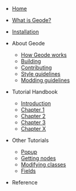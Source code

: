 
 * [Home](/)
 * [What is Geode?](/docs/info/whatisgeode.md)
 * [Installation](/docs/info/installation.md)

 * About Geode

   * [How Geode works](/docs/source/howitworks.md)
   * [Building](/docs/source/building.md)
   * [Contributing](/docs/source/contributing.md)
   * [Style guidelines](/docs/source/styling.md)
   * [Modding guidelines](/docs/source/guidelines.md)

 * Tutorial Handbook

   * [Introduction](/docs/tutorial/chap0.md)
   * [Chapter 1](/docs/tutorial/chap1.md)
   * [Chapter 2](/docs/tutorial/chap2.md)
   * [Chapter 3](/docs/tutorial/chap3.md)
   * [Chapter X](/docs/tutorial/chapasm.md)

 * Other Tutorials
 
   * [Popup](/docs/tutorial/popup.md)
   * [Getting nodes](/docs/tutorial/nodetree.md)
   * [Modifying classes](/docs/tutorial/modify.md)
   * [Fields](/docs/tutorial/fields.md)

 * Reference
